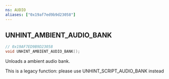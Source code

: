 ```yaml
---
ns: AUDIO
aliases: ["0x19af7ed9b9d23058"]
---
```

## UNHINT_AMBIENT_AUDIO_BANK

```c
// 0x19AF7ED9B9D23058
void UNHINT_AMBIENT_AUDIO_BANK();
```

Unloads a ambient audio bank.

This is a legacy function: please use UNHINT_SCRIPT_AUDIO_BANK instead

